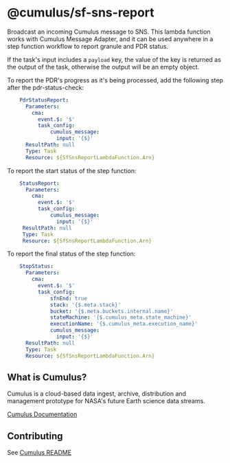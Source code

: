 # @cumulus/sf-sns-report

Broadcast an incoming Cumulus message to SNS.  This lambda function works with Cumulus Message Adapter, and it can be used anywhere in a step function workflow to report granule and PDR status.

If the task's input includes a `payload` key, the value of the key is returned as the output of the task, otherwise the output will be an empty object.

To report the PDR's progress as it's being processed, add the following step after the pdr-status-check:

```yaml
    PdrStatusReport:
      Parameters:
        cma:
          event.$: '$'
          task_config:
              cumulus_message:
                input: '{$}'
      ResultPath: null
      Type: Task
      Resource: ${SfSnsReportLambdaFunction.Arn}
```

To report the start status of the step function:

```yaml
    StatusReport:
      Parameters:
        cma:
          event.$: '$'
          task_config:
              cumulus_message:
                input: '{$}'
     ResultPath: null
     Type: Task
     Resource: ${SfSnsReportLambdaFunction.Arn}
```

To report the final status of the step function:

```yaml
    StopStatus:
      Parameters:
        cma:
          event.$: '$'
          task_config:
              sfnEnd: true
              stack: '{$.meta.stack}'
              bucket: '{$.meta.buckets.internal.name}'
              stateMachine: '{$.cumulus_meta.state_machine}'
              executionName: '{$.cumulus_meta.execution_name}'
              cumulus_message:
                input: '{$}'
      ResultPath: null
      Type: Task
      Resource: ${SfSnsReportLambdaFunction.Arn}
```

## What is Cumulus?

Cumulus is a cloud-based data ingest, archive, distribution and management prototype for NASA's future Earth science data streams.

[Cumulus Documentation](https://nasa.github.io/cumulus)

## Contributing

See [Cumulus README](https://github.com/nasa/cumulus/blob/master/README.md#installing-and-deploying)
